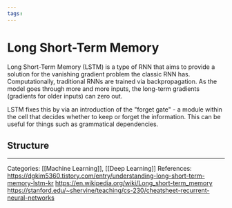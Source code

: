```yaml
---
tags:
---
```

# Long Short-Term Memory
Long Short-Term Memory (LSTM) is a type of RNN that aims to provide a solution for the vanishing gradient problem the classic RNN has. Computationally, traditional RNNs are trained via backpropagation. As the model goes through more and more inputs, the long-term gradients (gradients for older inputs) can zero out.

LSTM fixes this by via an introduction of the "forget gate" - a module within the cell that decides whether to keep or forget the information. This can be useful for things such as grammatical dependencies.

## Structure



---
Categories: [[Machine Learning]], [[Deep Learning]]
References:
https://dgkim5360.tistory.com/entry/understanding-long-short-term-memory-lstm-kr
https://en.wikipedia.org/wiki/Long_short-term_memory
https://stanford.edu/~shervine/teaching/cs-230/cheatsheet-recurrent-neural-networks